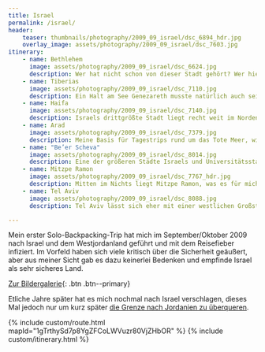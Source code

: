 ```yaml
---
title: Israel
permalink: /israel/
header:
    teaser: thumbnails/photography/2009_09_israel/dsc_6894_hdr.jpg
    overlay_image: assets/photography/2009_09_israel/dsc_7603.jpg
itinerary:
    - name: Bethlehem
      image: assets/photography/2009_09_israel/dsc_6624.jpg
      description: Wer hat nicht schon von dieser Stadt gehört? Wer hier her kommt muss jedoch wissen, dass sie sich im Westjordanland befindet und man daher eine Grenze passieren muss. Gerade wenn man von hier aus einige Trips ins benachbarte Jerusalem unternimmt, kostet das etwas Zeit.
    - name: Tiberias
      image: assets/photography/2009_09_israel/dsc_7110.jpg
      description: Ein Halt am See Genezareth musste natürlich auch sein und Tiberias hat sich da als größte und leicht zu erreichende Stadt angeboten. War in jedem Fall sehr ruhig und entspannt.
    - name: Haifa
      image: assets/photography/2009_09_israel/dsc_7140.jpg
      description: Israels drittgrößte Stadt liegt recht weit im Norden und ist in jedem Fall auch einen Ausflug wert, auch weil es der Küste entlang weitere Sehenswürdigkeiten zu entdecken gibt.
    - name: Arad
      image: assets/photography/2009_09_israel/dsc_7379.jpg
      description: Meine Basis für Tagestrips rund um das Tote Meer, wie beispielsweise nach En Gedi und Masada. Grund warum ich dahin bin, war das ich dort jemanden bei CouchSurfing gefunden hatte. Sonst gibt es da eigentlich nicht sehr viel.
    - name: "Be’er Scheva"
      image: assets/photography/2009_09_israel/dsc_8014.jpg
      description: Eine der größeren Städte Israels und Universitätsstadt, weswegen viele junge Leute dort leben. Mich hat es eigentlich nur zur Durchreise dorthin verschlagen und Sehenswürdigkeiten gibt es nicht wirklich.
    - name: Mitzpe Ramon
      image: assets/photography/2009_09_israel/dsc_7767_hdr.jpg
      description: Mitten im Nichts liegt Mitzpe Ramon, was es für mich attraktiv gemacht hat, denn ringsrum ist nur Wüste und direkt an der Stadt ein eindrucksvoller Krater.
    - name: Tel Aviv
      image: assets/photography/2009_09_israel/dsc_8088.jpg
      description: Tel Aviv lässt sich eher mit einer westlichen Großstadt vergleichen als mit einer anderen Stadt im Nahen Osten und eignet sich daher eigentlich auch sehr gut für ein Kurztrip, Sandstrand inklusive.

---
```


Mein erster Solo-Backpacking-Trip hat mich im September/Oktober 2009 nach Israel und dem Westjordanland geführt und mit dem Reisefieber infiziert.
Im Vorfeld haben sich viele kritisch über die Sicherheit geäußert, aber aus meiner Sicht gab es dazu keinerlei Bedenken und empfinde Israel als sehr sicheres Land.

[Zur Bildergalerie](/photography/israel-2009/){: .btn .btn--primary}

Etliche Jahre später hat es mich nochmal nach Israel verschlagen, 
dieses Mal jedoch nur um kurz später [die Grenze nach Jordanien zu überqueren](/guenstig-nach-jordanien/).  

{% include custom/route.html mapId="1gTrthySd7p8YgZFCoLWVuzr80VjZHbOR" %}
{% include custom/itinerary.html %}
